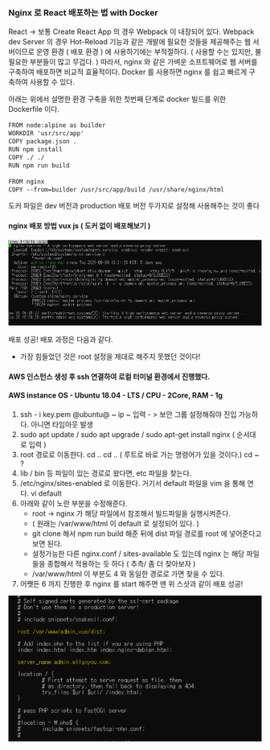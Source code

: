 ### Nginx 로 React 배포하는 법 with Docker

React → 보통 Create React App 의 경우 Webpack 이 내장되어 있다. Webpack dev Server 의 경우 Hot-Reload 기능과 같은 개발에 필요한 것들을 제공해주는 웹 서버이므로 운영 환경 ( 배포 환경 ) 에 사용하기에는 부적절하다. ( 사용할 수는 있지만, 불필요한 부분들이 많고 무겁다. ) 따라서, nginx 와 같은 가벼운 소프트웨어로 웹 서버를 구축하여 배포하면 비교적 효율적이다. Docker 를 사용하면 nginx 를 쉽고 빠르게 구축하여 사용할 수 있다.

아래는 위에서 설명한 환경 구축을 위한 첫번째 단계로 docker 빌드를 위한 Dockerfile 이다.

```docker
FROM node:alpine as builder
WORKDIR 'usr/src/app'
COPY package.json .
RUN npm install
COPY ./ ./
RUN npm run build

FROM nginx
COPY --from=builder /usr/src/app/build /usr/share/nginx/html

```

도커 파일은 dev 버전과 production 배포 버전 두가지로 설정해 사용해주는 것이 좋다

#### nginx 배포 방법 vux js ( 도커 없이 배포해보기 )
 <img src="../images/nginx_process_success.png"/>

배포 성공! 배포 과정은 다음과 같다.

- 가장 힘들었던 것은 root 설정을 제대로 해주지 못했던 것이다!

#### AWS 인스턴스 생성 후 ssh 연결하여 로컬 터미널 환경에서 진행했다.
#### AWS instance OS - Ubuntu 18.04 - LTS / CPU - 2Core, RAM - 1g

1. ssh - i key.pem @ubuntu@ ~ ip ~ 입력 - > 보안 그룹 설정해줘야 진입 가능하다. 아니면 타임아웃 발생
2. sudo apt update / sudo apt upgrade / sudo apt-get install nginx ( 순서대로 입력 )
3. root 경로로 이동한다. cd .. cd .. ( 루트로 바로 가는 명령어가 있을 것이다.) cd ~ ?
4. lib / bin 등 파일이 있는 경로로 왔다면, etc 파일을 찾는다.
5. /etc/nginx/sites-enabled 로 이동한다. 거기서 default 파일을 vim 을 통해 연다. vi default
6. 아래와 같이 노란 부분을 수정해준다.
    - root -> nginx 가 해당 파일에서 참조해서 빌드파일을 실행시켜준다.
    - ( 원래는 /var/www/html 이 default 로 설정되어 있다. )
    - git clone 해서 npm run build 해준 뒤에 dist 파일 경로를 root 에 넣어준다고 보면 된다.
    - 설정가능한 다른 nginx.conf / sites-available 도 있는데 nginx 는 해당 파일들을 종합해서 적용하는 듯 하다 ( 추측/ 좀 더 찾아보자 )
    - /var/www/html 이 부분도 4 와 동일한 경로로 가면 찾을 수 있다.
7. 어쨋든 6 까지 진행한 후 nginx 를 start 해주면 맨 위 스샷과 같이 배포 성공!
<img src="../images/nginx_deploy_1.png"/>


